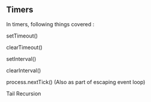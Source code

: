 
## Timers

In timers, following things covered : 

setTimeout()

clearTimeout()

setInterval()

clearInterval()

process.nextTick() (Also as part of escaping event loop)

Tail Recursion
